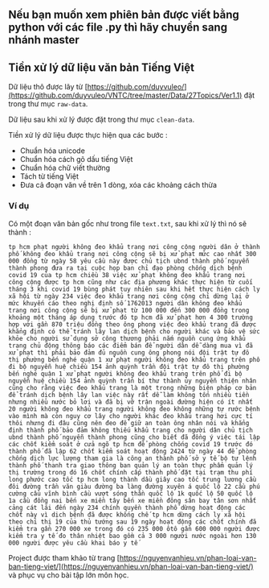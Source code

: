 ## Nếu bạn muốn xem phiên bản được viết bằng python với các file .py thì hãy chuyển sang nhánh master
## Tiền xử lý dữ liệu văn bản Tiếng Việt
Dữ liệu thô được lây từ [https://github.com/duyvuleo/](https://github.com/duyvuleo/VNTC/tree/master/Data/27Topics/Ver1.1) đặt trong thư mục `raw-data`.

Dữ liệu sau khi xử lý được đặt trong thư mục `clean-data`.

Tiền xử lý dữ liệu được thực hiện qua các bước : 
- Chuẩn hóa unicode 
- Chuẩn hóa cách gõ dấu tiếng Việt
- Chuẩn hóa chữ viết thường
- Tách từ tiếng Việt
- Đưa cả đoạn văn về trên 1 dòng, xóa các khoảng cách thừa

### Ví dụ 
Có một đoạn văn bản gốc như trong file `text.txt`, sau khi xử lý thì nó sẽ thành :
```
tp hcm phạt người không đeo khẩu trang nơi công cộng người dân ở thành phố không đeo khẩu trang nơi công cộng sẽ bị xử phạt mức cao nhất 300 000 đồng từ ngày 58 yêu cầu này được chủ tịch ubnd thành phố nguyễn thành phong đưa ra tại cuộc họp ban chỉ đạo phòng chống dịch bệnh covid 19 của tp hcm chiều 38 việc xử phạt không đeo khẩu trang nơi công cộng được tp hcm cũng như các địa phương khác thực hiện từ cuối tháng 3 khi covid 19 bùng phát tuy nhiên sau khi hết thực hiện cách ly xã hội từ ngày 234 việc đeo khẩu trang nơi công cộng chỉ dừng lại ở mức khuyến cáo theo nghị định số 1762013 người dân không đeo khẩu trang nơi công cộng sẽ bị xử phạt từ 100 000 đến 300 000 đồng trong khoảng một tháng áp dụng trước đó tp hcm đã xử phạt hơn 4 300 trường hợp với gần 870 triệu đồng theo ông phong việc đeo khẩu trang đã được khẳng định có thể tránh lây lan dịch bệnh cho người khác và bảo vệ sức khỏe cho người sử dụng sở công thương phải nắm nguồn cung ứng khẩu trang chủ động thông báo các điểm bán để người dân dễ dàng mua vì đã xử phạt thì phải bảo đảm đủ nguồn cung ông phong nói đội trật tự đô thị phường bến nghé quận 1 xử phạt người không đeo khẩu trang trên phố đi bộ nguyễn huệ chiều 154 ảnh quỳnh trần đội trật tự đô thị phường bến nghé quận 1 xử phạt người không đeo khẩu trang trên phố đi bộ nguyễn huệ chiều 154 ảnh quỳnh trần bí thư thành ủy nguyễn thiện nhân cũng cho rằng việc đeo khẩu trang là một trong những biện pháp cơ bản để tránh dịch bệnh lây lan việc này rất dễ làm không tốn nhiều tiền nhưng nhiều nước bỏ lơi và đã bị vỡ trận ngoài đường hiện có ít nhất 20 người không đeo khẩu trang người không đeo không những tự rước bệnh vào mình mà còn nguy cơ lây cho người khác đeo khẩu trang hơi cực tí thôi nhưng đi đâu cũng nên đeo để giữ an toàn ông nhân nói và khẳng định thành phố bảo đảm không thiếu khẩu trang cho người dân chủ tịch ubnd thành phố nguyễn thành phong cũng cho biết đã đồng ý việc tái lập các chốt kiểm soát ở cửa ngõ tp hcm để phòng chống covid 19 trước đó thành phố đã lập 62 chốt kiểm soát hoạt động 2424 từ ngày 44 để phòng chống dịch lực lượng tham gia là công an thành phố sở y tế bộ tư lệnh thành phố thanh tra giao thông ban quản lý an toàn thực phẩm quản lý thị trường trong đó 16 chốt chính cấp thành phố đặt tại trạm thu phí long phước cao tốc tp hcm long thành dầu giây cao tốc trung lương cầu đôi đường trần văn giàu đường ba làng đường xuyên á quốc lộ 22 cầu phú cường cầu vĩnh bình cầu vượt sóng thần quốc lộ 1k quốc lộ 50 quốc lộ 1a cầu đồng nai bến xe miền tây bến xe miền đông sân bay tân sơn nhất cảng cát lái đến ngày 234 chính quyền thành phố dừng hoạt động các chốt này vì dịch bệnh đã được khống chế tp hcm dừng cách ly xã hội theo chỉ thị 19 của thủ tướng sau 19 ngày hoạt động các chốt chính đã kiểm tra gần 270 000 xe trong đó có 235 000 ôtô gần 600 000 người được kiểm tra y tế đo thân nhiệt bao gồm cả 3 000 người nước ngoài hơn 130 000 người được yêu cầu khai báo y tế
```

Project được tham khảo từ trang [https://nguyenvanhieu.vn/phan-loai-van-ban-tieng-viet/](https://nguyenvanhieu.vn/phan-loai-van-ban-tieng-viet/) và phục vụ cho bài tập lớn môn học.    
